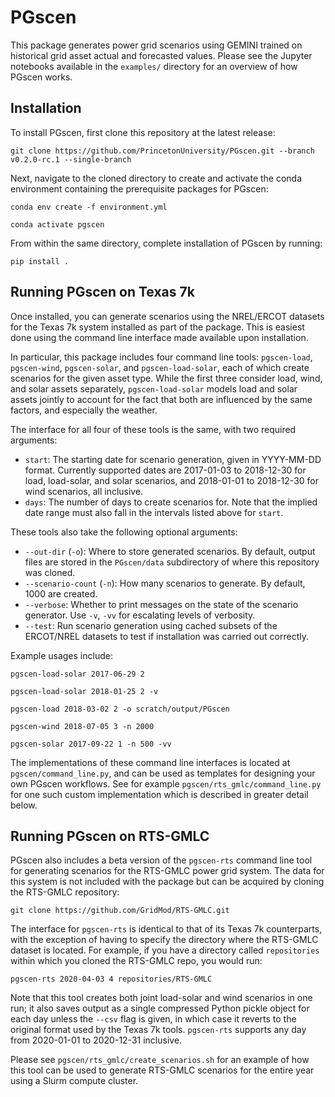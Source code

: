 # PGscen #

This package generates power grid scenarios using GEMINI trained on historical grid asset actual and forecasted values.
Please see the Jupyter notebooks available in the `examples/` directory for an overview of how PGscen works.


## Installation ##

To install PGscen, first clone this repository at the latest release:

```git clone https://github.com/PrincetonUniversity/PGscen.git --branch v0.2.0-rc.1 --single-branch```

Next, navigate to the cloned directory to create and activate the conda environment containing the prerequisite
packages for PGscen:

```conda env create -f environment.yml```

```conda activate pgscen```

From within the same directory, complete installation of PGscen by running:

```pip install .```


## Running PGscen on Texas 7k ##

Once installed, you can generate scenarios using the NREL/ERCOT datasets for the Texas 7k system installed as part of
the package. This is easiest done using the command line interface made available upon installation.

In particular, this package includes four command line tools: `pgscen-load`, `pgscen-wind`, `pgscen-solar`, and
`pgscen-load-solar`, each of which create scenarios for the given asset type. While the first three consider load, wind,
and solar assets separately, `pgscen-load-solar` models load and solar assets jointly to account for the fact that both
are influenced by the same factors, and especially the weather.

The interface for all four of these tools is the same, with two required arguments:
 - `start`: The starting date for scenario generation, given in YYYY-MM-DD format. Currently supported dates are
            2017-01-03 to 2018-12-30 for load, load-solar, and solar scenarios, and 2018-01-01 to 2018-12-30 for wind
            scenarios, all inclusive.
 - `days`: The number of days to create scenarios for. Note that the implied date range must also fall in the intervals
           listed above for `start`.

These tools also take the following optional arguments:
 - `--out-dir` (`-o`): Where to store generated scenarios. By default, output files are stored in the `PGscen/data`
                       subdirectory of where this repository was cloned.
 - `--scenario-count` (`-n`): How many scenarios to generate. By default, 1000 are created.
 - `--verbose`: Whether to print messages on the state of the scenario generator. Use `-v`, `-vv` for escalating levels
                of verbosity.
 - `--test`: Run scenario generation using cached subsets of the ERCOT/NREL datasets to test if installation was carried
             out correctly.

Example usages include:

`pgscen-load-solar 2017-06-29 2`

`pgscen-load-solar 2018-01-25 2 -v`

`pgscen-load 2018-03-02 2 -o scratch/output/PGscen`

`pgscen-wind 2018-07-05 3 -n 2000`

`pgscen-solar 2017-09-22 1 -n 500 -vv`

The implementations of these command line interfaces is located at `pgscen/command_line.py`, and can be used as
templates for designing your own PGscen workflows. See for example `pgscen/rts_gmlc/command_line.py` for one such custom
implementation which is described in greater detail below.


## Running PGscen on RTS-GMLC ##

PGscen also includes a beta version of the `pgscen-rts` command line tool for generating scenarios for the RTS-GMLC
power grid system. The data for this system is not included with the package but can be acquired by cloning the RTS-GMLC
repository:

```git clone https://github.com/GridMod/RTS-GMLC.git```

The interface for `pgscen-rts` is identical to that of its Texas 7k counterparts, with the exception of having to
specify the directory where the RTS-GMLC dataset is located. For example, if you have a directory called `repositories`
within which you cloned the RTS-GMLC repo, you would run:

`pgscen-rts 2020-04-03 4 repositories/RTS-GMLC`

Note that this tool creates both joint load-solar and wind scenarios in one run; it also saves output as a single
compressed Python pickle object for each day unless the `--csv` flag is given, in which case it reverts to the original
format used by the Texas 7k tools. `pgscen-rts` supports any day from 2020-01-01 to 2020-12-31 inclusive.

Please see `pgscen/rts_gmlc/create_scenarios.sh` for an example of how this tool can be used to generate RTS-GMLC
scenarios for the entire year using a Slurm compute cluster.
